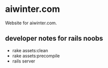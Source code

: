 aiwinter.com
============

Website for aiwinter.com.

## developer notes for rails noobs
 * rake assets:clean
 * rake assets:precompile
 * rails server
